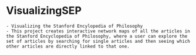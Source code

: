 # VisualizingSEP
    - Visualizing the Stanford Encylopedia of Philosophy
    - This project creates interactive network maps of all the articles in the Stanford Encyclopedia of Philosophy, where a user can explore the set of articles by searching for single articles and then seeing which other articles are directly linked to that one.   

